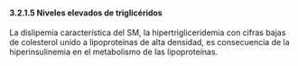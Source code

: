 #### 3.2.1.5 Niveles elevados de triglicéridos

La dislipemia característica del SM, la hipertrigliceridemia con cifras bajas de colesterol unido a lipoproteínas de alta densidad, es consecuencia de la hiperinsulinemia en el metabolismo de las lipoproteínas.  
